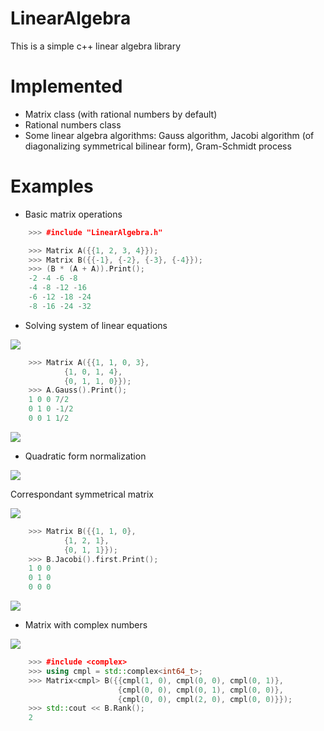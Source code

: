 # LinearAlgebra
This is a simple c++ linear algebra library

# Implemented
* Matrix class (with rational numbers by default)
* Rational numbers class
* Some linear algebra algorithms: Gauss algorithm, Jacobi algorithm (of diagonalizing symmetrical bilinear form), Gram-Schmidt process

# Examples
* Basic matrix operations

```cpp
    >>> #include "LinearAlgebra.h"

    >>> Matrix A({{1, 2, 3, 4}});
    >>> Matrix B({{-1}, {-2}, {-3}, {-4}});
    >>> (B * (A + A)).Print();
    -2 -4 -6 -8
    -4 -8 -12 -16
    -6 -12 -18 -24
    -8 -16 -24 -32
```

* Solving system of linear equations

<img src="https://latex.codecogs.com/svg.image?&space;\begin{cases}&space;&space;&space;x&plus;y=3&space;\\&space;&space;&space;x&plus;z=4&space;\\&space;&space;&space;y&plus;z=0&space;\end{cases}" />

```cpp
    >>> Matrix A({{1, 1, 0, 3},
            {1, 0, 1, 4},
            {0, 1, 1, 0}});
    >>> A.Gauss().Print();
    1 0 0 7/2
    0 1 0 -1/2
    0 0 1 1/2
```

<img src="https://latex.codecogs.com/svg.image?&space;\begin{cases}&space;&space;&space;x=\frac{7}{2}&space;\\&space;&space;&space;y=\frac{-1}{2}&space;\\&space;&space;&space;z=\frac{1}{2}&space;\end{cases}" />

* Quadratic form normalization

<img src="https://latex.codecogs.com/svg.image?f(x)&space;=&space;x_1^2&plus;2x_1x_2&plus;2x_2^2&plus;2x_2x_3&plus;x_3^2" />

Correspondant symmetrical matrix

<img src="https://latex.codecogs.com/svg.image?B=\begin{pmatrix}&space;1&space;&&space;1&space;&&space;0&space;\\&space;1&space;&&space;2&space;&&space;1&space;\\&space;0&space;&&space;1&space;&&space;1&space;\end{pmatrix}" />

```cpp
    >>> Matrix B({{1, 1, 0},
            {1, 2, 1},
            {0, 1, 1}});
    >>> B.Jacobi().first.Print();
    1 0 0
    0 1 0
    0 0 0
```

<img src="https://latex.codecogs.com/svg.image?f(x)=g(y)=y_1^2&plus;y_2^2" />

* Matrix with complex numbers

<img src="https://latex.codecogs.com/svg.image?B=\begin{pmatrix}&space;1&0&i&space;\\&space;0&i&0&space;\\&space;0&2&0&space;\end{pmatrix}" />

```cpp
    >>> #include <complex>
    >>> using cmpl = std::complex<int64_t>;
    >>> Matrix<cmpl> B({{cmpl(1, 0), cmpl(0, 0), cmpl(0, 1)},
                        {cmpl(0, 0), cmpl(0, 1), cmpl(0, 0)},
                        {cmpl(0, 0), cmpl(2, 0), cmpl(0, 0)}});
    >>> std::cout << B.Rank();
    2
```
